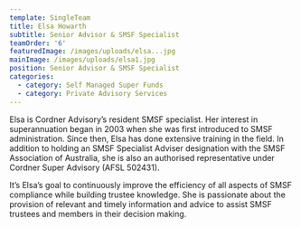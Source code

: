 ```yaml
---
template: SingleTeam
title: Elsa Howarth
subtitle: Senior Advisor & SMSF Specialist
teamOrder: '6'
featuredImage: /images/uploads/elsa...jpg
mainImage: /images/uploads/elsa1.jpg
position: Senior Advisor & SMSF Specialist
categories:
  - category: Self Managed Super Funds
  - category: Private Advisory Services
---
```


Elsa is Cordner Advisory’s resident SMSF specialist. Her interest in superannuation began in 2003 when she was first introduced to SMSF administration. Since then, Elsa has done extensive training in the field. In addition to holding an SMSF Specialist Adviser designation with the SMSF Association of Australia, she is also an authorised representative under Cordner Super Advisory (AFSL 502431).

It’s Elsa’s goal to continuously improve the efficiency of all aspects of SMSF compliance while building trustee knowledge. She is passionate about the provision of relevant and timely information and advice to assist SMSF trustees and members in their decision making.
